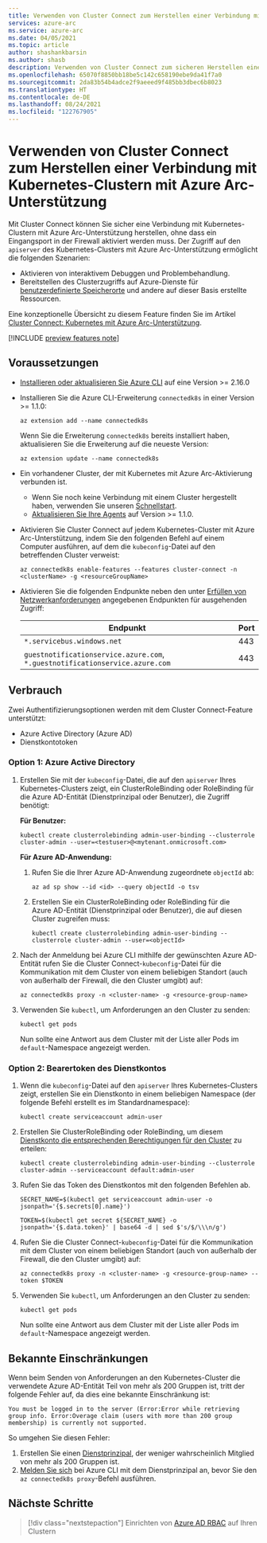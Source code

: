 ```yaml
---
title: Verwenden von Cluster Connect zum Herstellen einer Verbindung mit Kubernetes-Clustern mit Azure Arc-Unterstützung
services: azure-arc
ms.service: azure-arc
ms.date: 04/05/2021
ms.topic: article
author: shashankbarsin
ms.author: shasb
description: Verwenden von Cluster Connect zum sicheren Herstellen einer Verbindung mit Kubernetes-Clustern mit Azure Arc-Unterstützung
ms.openlocfilehash: 65070f8850bb18be5c142c658190ebe9da41f7a0
ms.sourcegitcommit: 2da83b54b4adce2f9aeeed9f485bb3dbec6b8023
ms.translationtype: HT
ms.contentlocale: de-DE
ms.lasthandoff: 08/24/2021
ms.locfileid: "122767905"
---
```

# <a name="use-cluster-connect-to-connect-to-azure-arc-enabled-kubernetes-clusters"></a>Verwenden von Cluster Connect zum Herstellen einer Verbindung mit Kubernetes-Clustern mit Azure Arc-Unterstützung

Mit Cluster Connect können Sie sicher eine Verbindung mit Kubernetes-Clustern mit Azure Arc-Unterstützung herstellen, ohne dass ein Eingangsport in der Firewall aktiviert werden muss. Der Zugriff auf den `apiserver` des Kubernetes-Clusters mit Azure Arc-Unterstützung ermöglicht die folgenden Szenarien:
* Aktivieren von interaktivem Debuggen und Problembehandlung.
* Bereitstellen des Clusterzugriffs auf Azure-Dienste für [benutzerdefinierte Speicherorte](custom-locations.md) und andere auf dieser Basis erstellte Ressourcen.

Eine konzeptionelle Übersicht zu diesem Feature finden Sie im Artikel [Cluster Connect: Kubernetes mit Azure Arc-Unterstützung](conceptual-cluster-connect.md).

[!INCLUDE [preview features note](./includes/preview/preview-callout.md)]

## <a name="prerequisites"></a>Voraussetzungen   

- [Installieren oder aktualisieren Sie Azure CLI](/cli/azure/install-azure-cli) auf eine Version >= 2.16.0

- Installieren Sie die Azure CLI-Erweiterung `connectedk8s` in einer Version >= 1.1.0:

    ```azurecli
    az extension add --name connectedk8s
    ```
  
    Wenn Sie die Erweiterung `connectedk8s` bereits installiert haben, aktualisieren Sie die Erweiterung auf die neueste Version:
    
    ```azurecli
    az extension update --name connectedk8s
    ```

- Ein vorhandener Cluster, der mit Kubernetes mit Azure Arc-Aktivierung verbunden ist.
    - Wenn Sie noch keine Verbindung mit einem Cluster hergestellt haben, verwenden Sie unseren [Schnellstart](quickstart-connect-cluster.md).
    - [Aktualisieren Sie Ihre Agents](agent-upgrade.md#manually-upgrade-agents) auf Version >= 1.1.0.

- Aktivieren Sie Cluster Connect auf jedem Kubernetes-Cluster mit Azure Arc-Unterstützung, indem Sie den folgenden Befehl auf einem Computer ausführen, auf dem die `kubeconfig`-Datei auf den betreffenden Cluster verweist:

    ```azurecli
    az connectedk8s enable-features --features cluster-connect -n <clusterName> -g <resourceGroupName>
    ```

- Aktivieren Sie die folgenden Endpunkte neben den unter [Erfüllen von Netzwerkanforderungen](quickstart-connect-cluster.md#meet-network-requirements) angegebenen Endpunkten für ausgehenden Zugriff:

    | Endpunkt | Port |
    |----------------|-------|
    |`*.servicebus.windows.net` | 443 |
    |`guestnotificationservice.azure.com`, `*.guestnotificationservice.azure.com` | 443 |

## <a name="usage"></a>Verbrauch

Zwei Authentifizierungsoptionen werden mit dem Cluster Connect-Feature unterstützt: 
* Azure Active Directory (Azure AD) 
* Dienstkontotoken

### <a name="option-1-azure-active-directory"></a>Option 1: Azure Active Directory

1. Erstellen Sie mit der `kubeconfig`-Datei, die auf den `apiserver` Ihres Kubernetes-Clusters zeigt, ein ClusterRoleBinding oder RoleBinding für die Azure AD-Entität (Dienstprinzipal oder Benutzer), die Zugriff benötigt:

    **Für Benutzer:**
    
    ```console
    kubectl create clusterrolebinding admin-user-binding --clusterrole cluster-admin --user=<testuser>@<mytenant.onmicrosoft.com>
    ```

    **Für Azure AD-Anwendung:**

    1. Rufen Sie die Ihrer Azure AD-Anwendung zugeordnete `objectId` ab:

        ```azurecli
        az ad sp show --id <id> --query objectId -o tsv
        ```

    1. Erstellen Sie ein ClusterRoleBinding oder RoleBinding für die Azure AD-Entität (Dienstprinzipal oder Benutzer), die auf diesen Cluster zugreifen muss:
       
        ```console
        kubectl create clusterrolebinding admin-user-binding --clusterrole cluster-admin --user=<objectId>
        ```

1. Nach der Anmeldung bei Azure CLI mithilfe der gewünschten Azure AD-Entität rufen Sie die Cluster Connect-`kubeconfig`-Datei für die Kommunikation mit dem Cluster von einem beliebigen Standort (auch von außerhalb der Firewall, die den Cluster umgibt) auf:

    ```azurecli
    az connectedk8s proxy -n <cluster-name> -g <resource-group-name>
    ```

1. Verwenden Sie `kubectl`, um Anforderungen an den Cluster zu senden:

    ```console
    kubectl get pods
    ```
    
    Nun sollte eine Antwort aus dem Cluster mit der Liste aller Pods im `default`-Namespace angezeigt werden.

### <a name="option-2-service-account-bearer-token"></a>Option 2: Bearertoken des Dienstkontos

1. Wenn die `kubeconfig`-Datei auf den `apiserver` Ihres Kubernetes-Clusters zeigt, erstellen Sie ein Dienstkonto in einem beliebigen Namespace (der folgende Befehl erstellt es im Standardnamespace):

    ```console
    kubectl create serviceaccount admin-user
    ```

1. Erstellen Sie ClusterRoleBinding oder RoleBinding, um diesem [Dienstkonto die entsprechenden Berechtigungen für den Cluster](https://kubernetes.io/docs/reference/access-authn-authz/rbac/#kubectl-create-rolebinding) zu erteilen:

    ```console
    kubectl create clusterrolebinding admin-user-binding --clusterrole cluster-admin --serviceaccount default:admin-user
    ```

1. Rufen Sie das Token des Dienstkontos mit den folgenden Befehlen ab.

    ```console
    SECRET_NAME=$(kubectl get serviceaccount admin-user -o jsonpath='{$.secrets[0].name}')
    ```

    ```console
    TOKEN=$(kubectl get secret ${SECRET_NAME} -o jsonpath='{$.data.token}' | base64 -d | sed $'s/$/\\\n/g')
    ```

1. Rufen Sie die Cluster Connect-`kubeconfig`-Datei für die Kommunikation mit dem Cluster von einem beliebigen Standort (auch von außerhalb der Firewall, die den Cluster umgibt) auf:

    ```azurecli
    az connectedk8s proxy -n <cluster-name> -g <resource-group-name> --token $TOKEN
    ```

1. Verwenden Sie `kubectl`, um Anforderungen an den Cluster zu senden:

    ```console
    kubectl get pods
    ```

    Nun sollte eine Antwort aus dem Cluster mit der Liste aller Pods im `default`-Namespace angezeigt werden.

## <a name="known-limitations"></a>Bekannte Einschränkungen

Wenn beim Senden von Anforderungen an den Kubernetes-Cluster die verwendete Azure AD-Entität Teil von mehr als 200 Gruppen ist, tritt der folgende Fehler auf, da dies eine bekannte Einschränkung ist:

```console
You must be logged in to the server (Error:Error while retrieving group info. Error:Overage claim (users with more than 200 group membership) is currently not supported. 
```

So umgehen Sie diesen Fehler:
1. Erstellen Sie einen [Dienstprinzipal](/cli/azure/create-an-azure-service-principal-azure-cli), der weniger wahrscheinlich Mitglied von mehr als 200 Gruppen ist.
1. [Melden Sie sich](/cli/azure/create-an-azure-service-principal-azure-cli#sign-in-using-a-service-principal) bei Azure CLI mit dem Dienstprinzipal an, bevor Sie den `az connectedk8s proxy`-Befehl ausführen.

## <a name="next-steps"></a>Nächste Schritte

> [!div class="nextstepaction"]
> Einrichten von [Azure AD RBAC](azure-rbac.md) auf Ihren Clustern